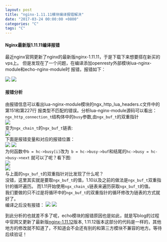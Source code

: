 ```yaml
---
layout: post
title: "nginx-1.11.11模块编译报错解决"
date: "2017-03-24 00:00:00 +0800"
categories: "C"
tags: "C"
---
```


####  Nginx最新版1.11.11编译报错

最近nginx官网更新了nginx的最新版nginx-1.11.11，于是下载下来想要搭在新买的vps上。
但是发现在了一个问题，在编译添加openresty外部模块lua-nginx-module和echo-nginx-module时
报错，报错如下：

<!--more--> 

![](https://olef5l6y5.qnssl.com/lua_ngx_module_error.png?imageView2/0/q/75|watermark/2/text/U3VuJ3MgQmxvZw==/font/5a6L5L2T/fontsize/280/fill/I0Y2MEU1Mg==/dissolve/100/gravity/SouthEast/dx/10/dy/10|imageslim)
![](https://olef5l6y5.qnssl.com/echo_ngx_module_error.png?imageView2/0/q/75|watermark/2/text/U3VuJ3MgQmxvZw==/font/5a6L5L2T/fontsize/280/fill/I0Y2MEU1Mg==/dissolve/100/gravity/SouthEast/dx/10/dy/10|imageslim)

#### 报错分析
由报错信息可以看出lua-nginx-module模块的ngx_http_lua_headers.c文件中的第151和第227行
报类型不匹配的错误。分析lua-nginx-module源码可以看出：
`ngx_http_connection_t`结构体中的`busy`参数,由`ngx_buf_t`的双重指针  
![](https://olef5l6y5.qnssl.com/ngx_http_connection_t_10.png?imageView2/0/q/75|watermark/2/text/U3VuJ3MgQmxvZw==/font/5a6L5L2T/fontsize/280/fill/I0Y2MEU1Mg==/dissolve/100/gravity/SouthEast/dx/10/dy/10|imageslim)  
变为`ngx_chain_t`的`ngx_buf_t`链表:    
![](https://olef5l6y5.qnssl.com/ngx_http_connection_t_11.png?imageView2/0/q/75|watermark/2/text/U3VuJ3MgQmxvZw==/font/5a6L5L2T/fontsize/280/fill/I0Y2MEU1Mg==/dissolve/100/gravity/SouthEast/dx/10/dy/10|imageslim)  
下面是报错变量和对应的报错位置：  
![](https://olef5l6y5.qnssl.com/ngx_buf_t.png?imageView2/0/q/75|watermark/2/text/U3VuJ3MgQmxvZw==/font/5a6L5L2T/fontsize/280/fill/I0Y2MEU1Mg==/dissolve/100/gravity/SouthEast/dx/10/dy/10|imageslim)
![](https://olef5l6y5.qnssl.com/ngx_http_lua_headers.png?imageView2/0/q/75|watermark/2/text/U3VuJ3MgQmxvZw==/font/5a6L5L2T/fontsize/280/fill/I0Y2MEU1Mg==/dissolve/100/gravity/SouthEast/dx/10/dy/10|imageslim)  
为何函数中`b = hc->busy[i]`改为` b = hc->busy->buf`和结尾的`hc->busy = hc->busy->next`
就可以了呢？看下图:  
![](https://olef5l6y5.qnssl.com/ngx_chain_s.png?imageView2/0/q/75|watermark/2/text/U3VuJ3MgQmxvZw==/font/5a6L5L2T/fontsize/280/fill/I0Y2MEU1Mg==/dissolve/100/gravity/SouthEast/dx/10/dy/10|imageslim)  
![](https://olef5l6y5.qnssl.com/ngx_chain_s_t.png?imageView2/0/q/75|watermark/2/text/U3VuJ3MgQmxvZw==/font/5a6L5L2T/fontsize/280/fill/I0Y2MEU1Mg==/dissolve/100/gravity/SouthEast/dx/10/dy/10|imageslim)   
与上面的`ngx_buf_t`的双重指针对比发现了什么呢？   
没错，这里其实就是要取`ngx_buf_t`的值，1.10以及之前的做法是`ngx_buf_t`双重指针的循环遍历。
而1.11开始使用`ngx_chain_s`链表来遍历获取`ngx_buf_t`的值。  
我们要做的只不过是将循环中的`ngx_buf_t`的双重指针的循环修改为链表的方式就好了。  
编译之后没有报错：
![](https://olef5l6y5.qnssl.com/buid_success_11.png?imageView2/0/q/75|watermark/2/text/U3VuJ3MgQmxvZw==/font/5a6L5L2T/fontsize/280/fill/I0Y2MEU1Mg==/dissolve/100/gravity/SouthEast/dx/10/dy/10|imageslim)
![](https://olef5l6y5.qnssl.com/success_page_11.png?imageView2/0/q/75|watermark/2/text/U3VuJ3MgQmxvZw==/font/5a6L5L2T/fontsize/280/fill/I0Y2MEU1Mg==/dissolve/100/gravity/SouthEast/dx/10/dy/10|imageslim)

到此分析的也就差不多了呢，echo模块的报错原因也是如此，就是写blog的过程中官网又更新了最新版[nginx-1.11.12](http://nginx.org/download/nginx-1.11.12.tar.gz)版本,
1.11.12版本这部分的代码是一样的，其他地方的修改就不知道了，不知道会不会还有别的和第三方模块不兼容的地方。等待后续验证！